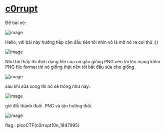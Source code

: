 # **[c0rrupt](https://play.picoctf.org/practice/challenge/53)**

Đề bài nè:

![image](https://hackmd.io/_uploads/ry-kfN6gJl.png)

Hello, với bài này hướng tiếp cận đầu tiên tôi nhìn vô là mở nó ra coi thử :))

![image](https://hackmd.io/_uploads/BJ1arETxkl.png)

Như tôi thấy thì định dạng file của nó gần giống PNG nên tôi lên mạng kiếm PNG file format thì nó giống thật nên tôi bắt đầu sửa cho giống.

![image](https://hackmd.io/_uploads/HylLLVpeyl.png)

sau khi sửa xong thì nó sẽ trông như này:

![image](https://hackmd.io/_uploads/BJ4_cNpeyx.png)

giờ đổi thành đuôi .PNG và tận hưởng thôi.

![image](https://hackmd.io/_uploads/SJm294pe1x.png)

flag : picoCTF{c0rrupt10n_1847995}
